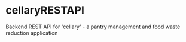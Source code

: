 # cellaryRESTAPI
Backend REST API for 'cellary' - a pantry management and food waste reduction application 
